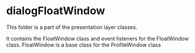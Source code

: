 # dialogFloatWindow

This folder is a part of the presentation layer classes.

It contains the FloatWindow class and event listeners for the FloatWindow class. FloatWindow is a base class for the ProfileWindow class